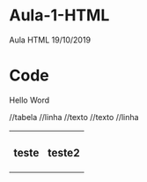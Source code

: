 # Aula-1-HTML
Aula HTML 19/10/2019

# Code
</body>

  <p> Hello Word </p>
<table> //tabela
		<tr> //linha
			<td><h3>teste</h3></td> //texto
			<td><h3>teste2</h3></td> //texto
		</tr> //linha		
</table>
    
    
   </body>
</html>

